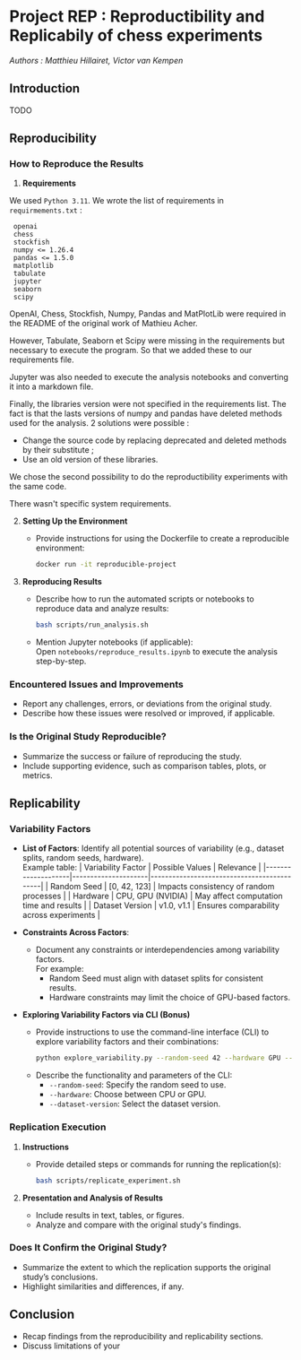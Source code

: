 # Project REP : Reproductibility and Replicabily of chess experiments
*Authors : Matthieu Hillairet, Victor van  Kempen*

## Introduction

TODO

## Reproducibility

### How to Reproduce the Results
1. **Requirements**  

We used `Python 3.11`.
We wrote the list of requirements in `requirmements.txt` :
   ```
    openai   
    chess
    stockfish
    numpy <= 1.26.4
    pandas <= 1.5.0
    matplotlib
    tabulate
    jupyter
    seaborn
    scipy
   ```
OpenAI, Chess, Stockfish, Numpy, Pandas and MatPlotLib were required in the README of the original work of Mathieu Acher.
   
However, Tabulate, Seaborn et Scipy were missing in the requirements but necessary to execute the program. So that we added these to our requirements file.

Jupyter was also needed to execute the analysis notebooks and converting it into a markdown file.

Finally, the libraries version were not specified in the requirements list. The fact is that the lasts versions of numpy and pandas have deleted methods used for the analysis. 2 solutions were possible :
   - Change the source code by replacing deprecated and deleted methods by their substitute ;
   - Use an old version of these libraries.

We chose the second possibility to do the reproductibility experiments with the same code.

There wasn't specific system requirements.

2. **Setting Up the Environment**  
   - Provide instructions for using the Dockerfile to create a reproducible environment:  
     ```bash     docker build -t reproducible-project .
     docker run -it reproducible-project
     ```

3. **Reproducing Results**  
   - Describe how to run the automated scripts or notebooks to reproduce data and analyze results:
     ```bash
     bash scripts/run_analysis.sh
     ```
   - Mention Jupyter notebooks (if applicable):  
     Open `notebooks/reproduce_results.ipynb` to execute the analysis step-by-step.
    
### Encountered Issues and Improvements
- Report any challenges, errors, or deviations from the original study.
- Describe how these issues were resolved or improved, if applicable.

### Is the Original Study Reproducible?
- Summarize the success or failure of reproducing the study.
- Include supporting evidence, such as comparison tables, plots, or metrics.

## Replicability

### Variability Factors
- **List of Factors**: Identify all potential sources of variability (e.g., dataset splits, random seeds, hardware).  
  Example table:
  | Variability Factor | Possible Values     | Relevance                                   |
  |--------------------|---------------------|--------------------------------------------|
  | Random Seed        | [0, 42, 123]       | Impacts consistency of random processes    |
  | Hardware           | CPU, GPU (NVIDIA)  | May affect computation time and results    |
  | Dataset Version    | v1.0, v1.1         | Ensures comparability across experiments   |

- **Constraints Across Factors**:  
  - Document any constraints or interdependencies among variability factors.  
    For example:
    - Random Seed must align with dataset splits for consistent results.
    - Hardware constraints may limit the choice of GPU-based factors.

- **Exploring Variability Factors via CLI (Bonus)**  
   - Provide instructions to use the command-line interface (CLI) to explore variability factors and their combinations:  
     ```bash
     python explore_variability.py --random-seed 42 --hardware GPU --dataset-version v1.1
     ```
   - Describe the functionality and parameters of the CLI:
     - `--random-seed`: Specify the random seed to use.
     - `--hardware`: Choose between CPU or GPU.
     - `--dataset-version`: Select the dataset version.


### Replication Execution
1. **Instructions**  
   - Provide detailed steps or commands for running the replication(s):  
     ```bash
     bash scripts/replicate_experiment.sh
     ```

2. **Presentation and Analysis of Results**  
   - Include results in text, tables, or figures.
   - Analyze and compare with the original study's findings.

### Does It Confirm the Original Study?
- Summarize the extent to which the replication supports the original study’s conclusions.
- Highlight similarities and differences, if any.

## Conclusion
- Recap findings from the reproducibility and replicability sections.
- Discuss limitations of your
